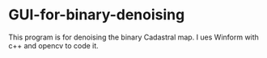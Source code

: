 # GUI-for-binary-denoising


This program is for denoising the binary Cadastral map.
I ues Winform with c++ and opencv to code it.
